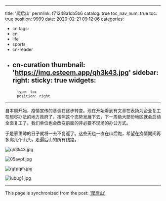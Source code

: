 
---
title: '爬后山'
permlink: f71248a1cb5b6
catalog: true
toc_nav_num: true
toc: true
position: 9999
date: 2020-02-21 09:12:06
categories:
- cn
tags:
- cn
- life
- sports
- cn-reader
- cn-curation
thumbnail: 'https://img.esteem.app/qh3k43.jpg'
sidebar:
    right:
        sticky: true
widgets:
    -
        type: toc
        position: right
---


自本周开始，疫情宣传的基调在逐步转变。现在开始看到有文章在表扬为企业复工在想尽办法的地方政府了，按照这个态势发展下去，下一周绝大部份地区就会启动全面复工了。我们单位也会改变前面的非必要不现场的办公方式。

于是家里蹲的日子就将一去不复返了。这些天也一直在山后跑，希望在疫情期间再多爬几个山头，走遍后山的所有线路。

![qh3k43.jpg](https://img.esteem.app/qh3k43.jpg)

![05avpf.jpg](https://img.esteem.app/05avpf.jpg)

![rgtpqm.jpg](https://img.esteem.app/rgtpqm.jpg)

![iubug1.jpg](https://img.esteem.app/iubug1.jpg)




- - -

This page is synchronized from the post: ['爬后山'](https://steemit.com/@m18207319997/f71248a1cb5b6)
